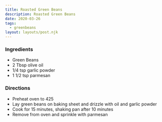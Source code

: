 ```yaml
---
title: Roasted Green Beans
description: Roasted Green Beans
date: 2020-03-26
tags:
  - greenbeans
layout: layouts/post.njk
---
```


### Ingredients

- Green Beans
- 2 Tbsp olive oil
- 1/4 tsp garlic powder
- 1 1/2 tsp parmesan

### Directions

- Preheat oven to 425
- Lay green beans on baking sheet and drizzle with oil and garlic powder
- Cook for 15 minutes, shaking pan after 10 minutes
- Remove from oven and sprinkle with parmesan
